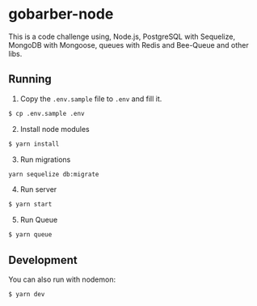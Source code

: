 # gobarber-node

This is a code challenge using, Node.js, PostgreSQL with Sequelize, MongoDB with Mongoose, queues with Redis and Bee-Queue and other libs.

## Running

1. Copy the `.env.sample` file to `.env` and fill it.
```bash
$ cp .env.sample .env
```
2. Install node modules
```bash
$ yarn install
```
3. Run migrations
```bash
yarn sequelize db:migrate
```
4. Run server
```bash
$ yarn start
```
5. Run Queue
```bash
$ yarn queue
```

## Development
You can also run with nodemon:
```bash
$ yarn dev
```
